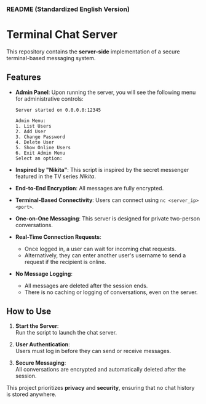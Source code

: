 ### README (Standardized English Version)

# Terminal Chat Server

This repository contains the **server-side** implementation of a secure terminal-based messaging system.

## Features

- **Admin Panel**: Upon running the server, you will see the following menu for administrative controls:

  ```
  Server started on 0.0.0.0:12345

  Admin Menu:
  1. List Users
  2. Add User
  3. Change Password
  4. Delete User
  5. Show Online Users
  6. Exit Admin Menu
  Select an option:
  ```

- **Inspired by "Nikita"**: This script is inspired by the secret messenger featured in the TV series *Nikita*.
- **End-to-End Encryption**: All messages are fully encrypted.
- **Terminal-Based Connectivity**: Users can connect using `nc <server_ip> <port>`.
- **One-on-One Messaging**: This server is designed for private two-person conversations.
- **Real-Time Connection Requests**:
  - Once logged in, a user can wait for incoming chat requests.
  - Alternatively, they can enter another user's username to send a request if the recipient is online.
- **No Message Logging**:
  - All messages are deleted after the session ends.
  - There is no caching or logging of conversations, even on the server.

## How to Use

1. **Start the Server**:  
   Run the script to launch the chat server.
   
2. **User Authentication**:  
   Users must log in before they can send or receive messages.

3. **Secure Messaging**:  
   All conversations are encrypted and automatically deleted after the session.

This project prioritizes **privacy** and **security**, ensuring that no chat history is stored anywhere.
